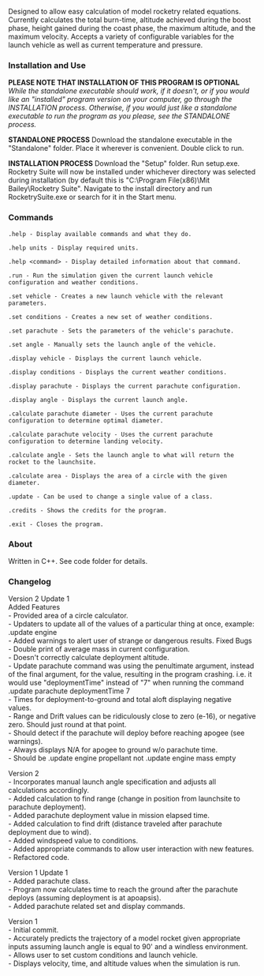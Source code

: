 Designed to allow easy calculation of model rocketry related equations. 
Currently calculates the total burn-time, altitude achieved during the boost phase, height gained during the coast phase, the maximum altitude, and the maximum velocity.
Accepts a variety of configurable variables for the launch vehicle as well as current temperature and pressure.

### **Installation and Use**
**PLEASE NOTE THAT INSTALLATION OF THIS PROGRAM IS OPTIONAL**
*While the standalone executable should work, if it doesn't, or if you would like an "installed" program version on your computer, go through the INSTALLATION process. Otherwise, if you would just like a standalone executable to run the program as you please, see the STANDALONE process.*

**STANDALONE PROCESS**
Download the standalone executable in the "Standalone" folder.
Place it wherever is convenient.
Double click to run.

**INSTALLATION PROCESS**
Download the "Setup" folder.
Run setup.exe.
Rocketry Suite will now be installed under whichever directory was selected during installation (by default this is "C:\Program File(x86)\Mit Bailey\Rocketry Suite".
Navigate to the install directory and run RocketrySuite.exe or search for it in the Start menu.

### **Commands**

	.help - Display available commands and what they do.
  
	.help units - Display required units.
  
	.help <command> - Display detailed information about that command.
  
  	.run - Run the simulation given the current launch vehicle configuration and weather conditions.
  
	.set vehicle - Creates a new launch vehicle with the relevant parameters.
  
	.set conditions - Creates a new set of weather conditions.
  
	.set parachute - Sets the parameters of the vehicle's parachute.
  
	.set angle - Manually sets the launch angle of the vehicle.
  
	.display vehicle - Displays the current launch vehicle.
  
	.display conditions - Displays the current weather conditions.
  
	.display parachute - Displays the current parachute configuration.
  
	.display angle - Displays the current launch angle.
  
	.calculate parachute diameter - Uses the current parachute configuration to determine optimal diameter.
  
	.calculate parachute velocity - Uses the current parachute configuration to determine landing velocity.
  
	.calculate angle - Sets the launch angle to what will return the rocket to the launchsite.
	
	.calculate area - Displays the area of a circle with the given diameter.
  
	.update - Can be used to change a single value of a class.
  
	.credits - Shows the credits for the program.
  
	.exit - Closes the program.

### **About**
Written in C++.
See code folder for details.

### **Changelog**
Version 2 Update 1  
	Added Features  
	- Provided area of a circle calculator.  
	- Updaters to update all of the values of a particular thing at once, example: .update engine <val> <val> <val>  
	- Added warnings to alert user of strange or dangerous results.
	Fixed Bugs  
	- Double print of average mass in current configuration.  
	- Doesn't correctly calculate deployment altitude.  
	- Update parachute command was using the penultimate argument, instead of the final argument, for the value, resulting in the program crashing. i.e. it would use 	"deploymentTime" instead of "7" when running the command .update parachute deploymentTime 7  
	- Times for deployment-to-ground and total aloft displaying negative values.  
	- Range and Drift values can be ridiculously close to zero (e-16), or negative zero. Should just round at that point.  
	- Should detect if the parachute will deploy before reaching apogee (see warnings).  
	- Always displays N/A for apogee to ground w/o parachute time.  
	- Should be .update engine propellant <val> not .update engine mass empty <val>    
	
Version 2  
	- Incorporates manual launch angle specification and adjusts all calculations accordingly.  
	- Added calculation to find range (change in position from launchsite to parachute deployment).  
	- Added parachute deployment value in mission elapsed time.  
	- Added calculation to find drift (distance traveled after parachute deployment due to wind).  
	- Added windspeed value to conditions.  
	- Added appropriate commands to allow user interaction with new features.  
	- Refactored code.  

Version 1 Update 1  
	- Added parachute class.  
	- Program now calculates time to reach the ground after the parachute deploys (assuming deployment is at apoapsis).  
	- Added parachute related set and display commands.  

Version 1  
	- Initial commit.  
	- Accurately predicts the trajectory of a model rocket given appropriate inputs assuming launch angle is equal to 90' and a windless environment.  
	- Allows user to set custom conditions and launch vehicle.  
	- Displays velocity, time, and altitude values when the simulation is run.  
